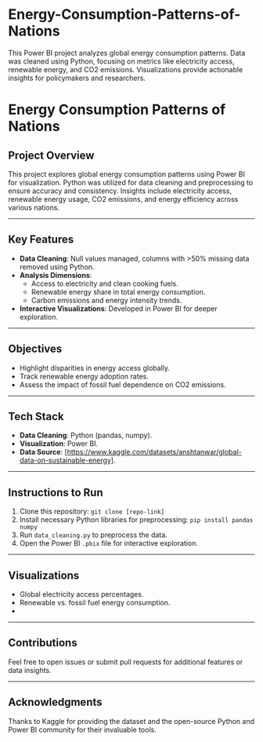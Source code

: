 # Energy-Consumption-Patterns-of-Nations
This Power BI project analyzes global energy consumption patterns. Data was cleaned using Python, focusing on metrics like electricity access, renewable energy, and CO2 emissions. Visualizations provide actionable insights for policymakers and researchers.
# Energy Consumption Patterns of Nations

## Project Overview
This project explores global energy consumption patterns using Power BI for visualization. Python was utilized for data cleaning and preprocessing to ensure accuracy and consistency. Insights include electricity access, renewable energy usage, CO2 emissions, and energy efficiency across various nations.

---

## Key Features
- **Data Cleaning**: Null values managed, columns with >50% missing data removed using Python.
- **Analysis Dimensions**: 
  - Access to electricity and clean cooking fuels.
  - Renewable energy share in total energy consumption.
  - Carbon emissions and energy intensity trends.
- **Interactive Visualizations**: Developed in Power BI for deeper exploration.

---

## Objectives
- Highlight disparities in energy access globally.
- Track renewable energy adoption rates.
- Assess the impact of fossil fuel dependence on CO2 emissions.

---

## Tech Stack
- **Data Cleaning**: Python (pandas, numpy).
- **Visualization**: Power BI.
- **Data Source**: [https://www.kaggle.com/datasets/anshtanwar/global-data-on-sustainable-energy].

---

## Instructions to Run
1. Clone this repository: `git clone [repo-link]`
2. Install necessary Python libraries for preprocessing: `pip install pandas numpy`
3. Run `data_cleaning.py` to preprocess the data.
4. Open the Power BI `.pbix` file for interactive exploration.

---

## Visualizations
- Global electricity access percentages.
- Renewable vs. fossil fuel energy consumption.
- 

---

## Contributions
Feel free to open issues or submit pull requests for additional features or data insights.

---

## Acknowledgments
Thanks to Kaggle for providing the dataset and the open-source Python and Power BI community for their invaluable tools.
